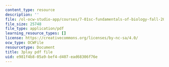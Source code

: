 ```yaml
---
content_type: resource
description: ''
file: /ol-ocw-studio-app/courses/7-01sc-fundamentals-of-biology-fall-2011/e981f4b805a9bef4d407ead68306f76e_K5n0BMKZR_Q.pdf
file_size: 25748
file_type: application/pdf
learning_resource_types: []
license: https://creativecommons.org/licenses/by-nc-sa/4.0/
ocw_type: OCWFile
resourcetype: Document
title: 3play pdf file
uid: e981f4b8-05a9-bef4-d407-ead68306f76e
---
```


